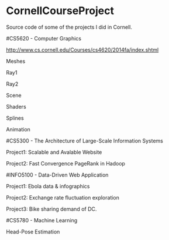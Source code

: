 # CornellCourseProject
Source code of some of the projects I did in Cornell.


#CS5620 - Computer Graphics

  http://www.cs.cornell.edu/Courses/cs4620/2014fa/index.shtml
  
  Meshes
  
  Ray1
  
  Ray2
  
  Scene
  
  Shaders
  
  Splines
  
  Animation
  
  
  
#CS5300 - The Architecture of Large-Scale Information Systems 
  
  Project1: Scalable and Avalable Website
  
  Project2: Fast Convergence PageRank in Hadoop
  
  
  
#INFO5100 - Data-Driven Web Application
  
  Project1: Ebola data & infographics
  
  Project2: Exchange rate fluctuation exploration
  
  Project3: Bike sharing demand of DC.
  
  
  
#CS5780 - Machine Learning
  
  Head-Pose Estimation
